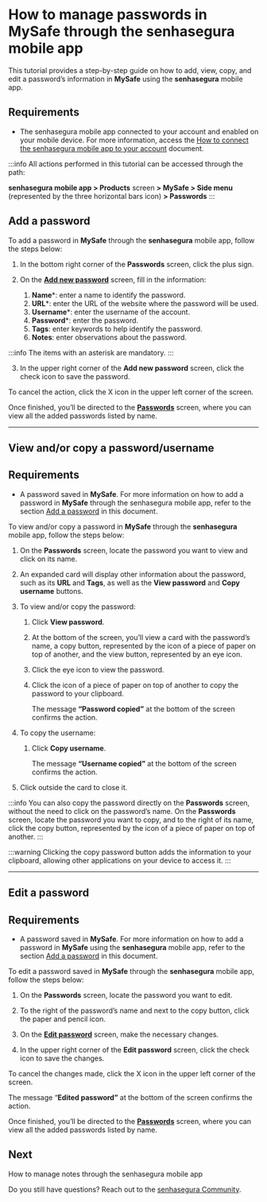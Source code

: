 # How to manage passwords in MySafe through the senhasegura mobile app

This tutorial provides a step-by-step guide on how to add, view, copy, and edit a password’s information in **MySafe** using the **senhasegura** mobile app.

## Requirements

* The senhasegura mobile app connected to your account and enabled on your mobile device. For more information, access the [How to connect the senhasegura mobile app to your account](/v3-32/docs/senhasegura-mobile-app-how-to-connect-the-senhasegura-app) document.

:::info
All actions performed in this tutorial can be accessed through the path:

**senhasegura mobile app > Products** screen **> MySafe > Side menu** (represented by the three horizontal bars icon) **> Passwords** 
:::

## Add a password

To add a password in **MySafe** through the **senhasegura** mobile app, follow the steps below:

1. In the bottom right corner of the **Passwords** screen, click the plus sign.

1. On the **[Add new password](/v3-32/docs/senhasegura-mobile-app-add-edit-password-screens)** screen, fill in the information:
    1. **Name***: enter a name to identify the password.
    2. **URL***: enter the URL of the website where the password will be used.
    3. **Username***: enter the username of the account.
    4. **Password***: enter the password.
    5. **Tags**: enter keywords to help identify the password.
    6. **Notes**: enter observations about the password.

:::info
The items with an asterisk are mandatory.
:::

3. In the upper right corner of the **Add new password** screen, click the check icon to save the password.

To cancel the action, click the X icon in the upper left corner of the screen.

Once finished, you’ll be directed to the  **[Passwords](/v3-32/docs/senhasegura-mobile-app-mysafe-passwords)** screen, where you can view all the added passwords listed by name.

* * *
## View and/or copy a password/username

## Requirements

* A password saved in **MySafe**. For more information on how to add a password in **MySafe** through the senhasegura mobile app, refer to the section [Add a password](/v3-32/docs/senhasegura-mobile-app-how-to-manage-passwords-in-mysafe#add-a-password) in this document.

To view and/or copy a password in **MySafe** through the **senhasegura** mobile app, follow the steps below:

1. On the **Passwords** screen, locate the password you want to view and click on its name.

1. An expanded card will display other information about the password, such as its **URL** and **Tags**, as well as the **View password** and **Copy username** buttons.

1. To view and/or copy the password:
    1. Click **View password**.
    2. At the bottom of the screen, you’ll view a card with the password’s name, a copy button, represented by the icon of a piece of paper on top of another, and the view button, represented by an eye icon.
    3. Click the eye icon to view the password.
    4. Click the icon of a piece of paper on top of another to copy the password to your clipboard.

    
        The message **“Password copied”**   at the bottom of the screen confirms the action.


2. To copy the username:
    1. Click **Copy username**.

        The message **“Username copied”** at the bottom of the screen confirms the action.


3. Click outside the card to close it.

:::info
You can also copy the password directly on the **Passwords** screen, without the need to click on the password’s name.
On the **Passwords** screen, locate the password you want to copy, and to the right of its name, click the copy button, represented by the icon of a piece of paper on top of another.
:::

:::warning
Clicking the copy password button adds the information to your clipboard, allowing other applications on your device to access it.
:::


* * *
## Edit a password




## Requirements

* A password saved in **MySafe**. For more information on how to add a password in **MySafe** using the **senhasegura** mobile app, refer to the section [Add a password](/v3-32/docs/senhasegura-mobile-app-how-to-manage-passwords-in-mysafe#add-a-password) in this document.


To edit a password saved in **MySafe** through the **senhasegura** mobile app, follow the steps below:

1. On the **Passwords** screen, locate the password you want to edit.

1. To the right of the password’s name and next to the copy button, click the paper and pencil icon.

1. On the **[Edit password](/v3-32/docs/senhasegura-mobile-app-add-edit-password-screens)** screen, make the necessary changes.


1. In the upper right corner of the **Edit password** screen, click the check icon to save the changes.

To cancel the changes made, click the X icon in the upper left corner of the screen.

The message “**Edited password”** at the bottom of the screen confirms the action.

Once finished, you’ll be directed to the **[Passwords](/v3-32/docs/senhasegura-mobile-app-mysafe-passwords)** screen, where you can view all the added passwords listed by name.

## Next
How to manage notes through the senhasegura mobile app


Do you still have questions? Reach out to the [senhasegura Community](https://community.senhasegura.io/).
